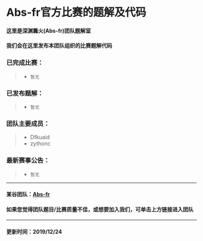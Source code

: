 # Abs-fr官方比赛的题解及代码
#### 这里是深渊篝火(Abs-fr)团队题解室
#### 我们会在这里发布本团队组织的比赛题解代码
### 已完成比赛：
> - ```暂无```
### 已发布题解：
> - ```暂无```
### 团队主要成员：
> - Dfkuaid
> - zythonc
### 最新赛事公告：
> - ```暂无```

---
#### 某谷团队：[Abs-fr](https://www.luogu.com.cn/team/23474)
#### 如果您觉得团队题目/比赛质量不佳，或想要加入我们，可单击上方链接进入团队
---
#### 更新时间：2019/12/24
